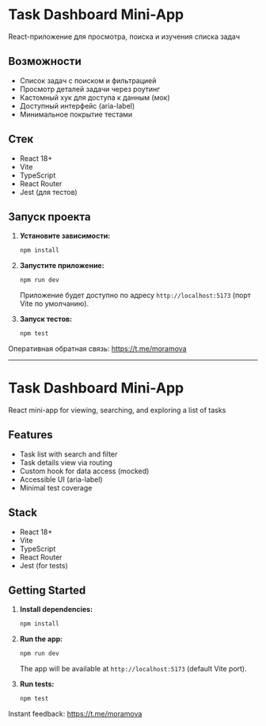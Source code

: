 # Task Dashboard Mini-App

React-приложение для просмотра, поиска и изучения списка задач

## Возможности
- Список задач с поиском и фильтрацией
- Просмотр деталей задачи через роутинг
- Кастомный хук для доступа к данным (мок)
- Доступный интерфейс (aria-label)
- Минимальное покрытие тестами

## Стек
- React 18+
- Vite
- TypeScript
- React Router
- Jest (для тестов)

## Запуск проекта

1. **Установите зависимости:**
   ```bash
   npm install
   ```
2. **Запустите приложение:**
   ```bash
   npm run dev
   ```
   Приложение будет доступно по адресу `http://localhost:5173` (порт Vite по умолчанию).

3. **Запуск тестов:**
   ```bash
   npm test
   ```

Оперативная обратная связь: https://t.me/moramova



---



# Task Dashboard Mini-App

React mini-app for viewing, searching, and exploring a list of tasks

## Features
- Task list with search and filter
- Task details view via routing
- Custom hook for data access (mocked)
- Accessible UI (aria-label)
- Minimal test coverage

## Stack
- React 18+
- Vite
- TypeScript
- React Router
- Jest (for tests)

## Getting Started

1. **Install dependencies:**
   ```bash
   npm install
   ```
2. **Run the app:**
   ```bash
   npm run dev
   ```
   The app will be available at `http://localhost:5173` (default Vite port).

3. **Run tests:**
   ```bash
   npm test
   ```

Instant feedback: https://t.me/moramova

